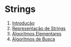 Strings
=======

1. [Introdução](Introducao.md)
1. [Representação de Strings](Representacao.md)
1. [Algoritmos Elementares](Representacao.md)
1. [Algoritmos de Busca](Busca.md)

